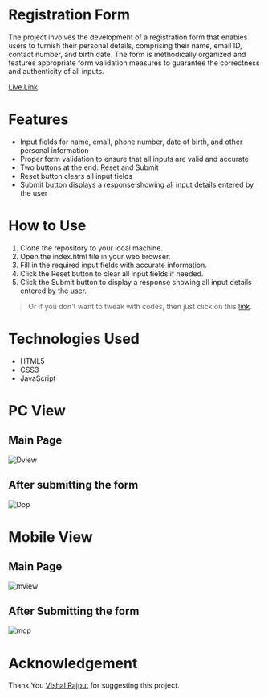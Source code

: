 # Registration Form

The project involves the development of a registration form that enables users to furnish their personal details, comprising their name, email ID, contact number, and birth date. The form is methodically organized and features appropriate form validation measures to guarantee the correctness and authenticity of all inputs.

[Live Link](https://registration-form-rks.netlify.app)

# Features

- Input fields for name, email, phone number, date of birth, and other personal information
- Proper form validation to ensure that all inputs are valid and accurate
- Two buttons at the end: Reset and Submit
- Reset button clears all input fields
- Submit button displays a response showing all input details entered by the user

# How to Use

1. Clone the repository to your local machine.
2. Open the index.html file in your web browser.
3. Fill in the required input fields with accurate information.
4. Click the Reset button to clear all input fields if needed.
5. Click the Submit button to display a response showing all input details entered by the user.

> Or if you don't want to tweak with codes, then just click on this [link](https://registration-form-rks.netlify.app).


# Technologies Used

- HTML5
- CSS3
- JavaScript


# PC View

## Main Page

![Dview](https://user-images.githubusercontent.com/109421054/232464245-6323268f-5ee8-4050-b5a0-54b19faeed1c.jpeg)


## After submitting the form

![Dop](https://user-images.githubusercontent.com/109421054/232464303-2e9932da-1ad3-4cda-866d-35212d23bc75.jpeg)


# Mobile View

## Main Page

![mview](https://user-images.githubusercontent.com/109421054/232464357-f68f4387-ac42-4a10-8e66-00bcd6a362d4.jpeg)



## After Submitting the form

![mop](https://user-images.githubusercontent.com/109421054/232464452-6395a5a8-8af6-4035-9d19-664a257ed721.jpeg)


# Acknowledgement

Thank You [Vishal Rajput](https://github.com/Vishal-raj-1) for suggesting this project.
